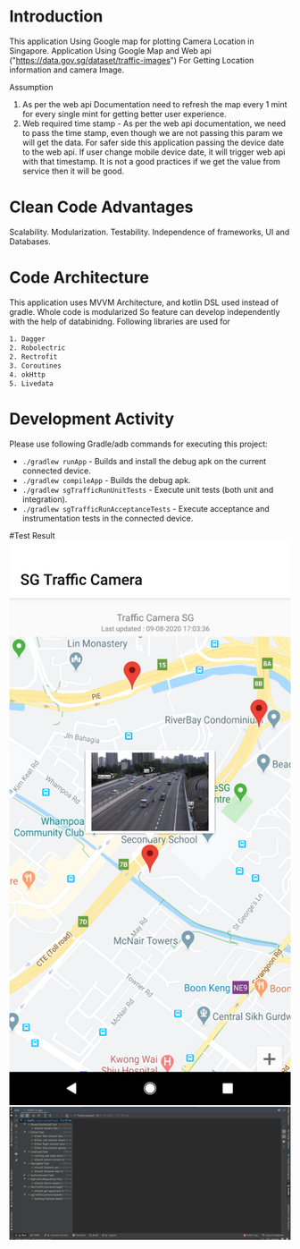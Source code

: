 # Introduction
This application Using Google map for plotting Camera Location in Singapore. Application Using Google Map and Web api ("https://data.gov.sg/dataset/traffic-images")  For
Getting Location information and camera Image. 

  Assumption

  1. As per the web api Documentation need to refresh the map every 1 mint for every single mint for getting better user experience.
  2. Web required time stamp - As per the web api documentation, we need to pass the time stamp, even though we are not passing this param we will get the data.
     For safer side this application passing the device date to the web api.
     If user change mobile device date, it will trigger web api with that timestamp. It is not a good practices if we get the value from service then it will be good.

# Clean Code Advantages

Scalability.
Modularization.
Testability.
Independence of frameworks, UI and Databases.

# Code Architecture
This application uses MVVM Architecture, and kotlin DSL used instead of gradle. Whole code is modularized So feature can develop independently with the help of databinidng. Following libraries are used for

    1. Dagger
    2. Robolectric
    2. Rectrofit
    3. Coroutines
    4. okHttp
    5. Livedata


# Development Activity

Please use following Gradle/adb commands for executing this project:

 * `./gradlew runApp` - Builds and install the debug apk on the current connected device.
 * `./gradlew compileApp` - Builds the debug apk.
 * `./gradlew sgTrafficRunUnitTests` - Execute unit tests (both unit and integration).
 * `./gradlew sgTrafficRunAcceptanceTests` - Execute acceptance and instrumentation tests in the connected device.

#Test Result
![HomePage](screenshots/landingpage.png "HomePage")
![HomePage](screenshots/unittestresult.png "unittest result")